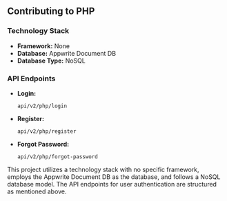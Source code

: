 ## Contributing to PHP

### Technology Stack

- **Framework:** None
- **Database:** Appwrite Document DB
- **Database Type:** NoSQL

### API Endpoints

- **Login:**
  ```
  api/v2/php/login
  ```

- **Register:**
  ```
  api/v2/php/register
  ```

- **Forgot Password:**
  ```
  api/v2/php/forgot-password
  ```

This project utilizes a technology stack with no specific framework, employs the Appwrite Document DB as the database, and follows a NoSQL database model. The API endpoints for user authentication are structured as mentioned above.
